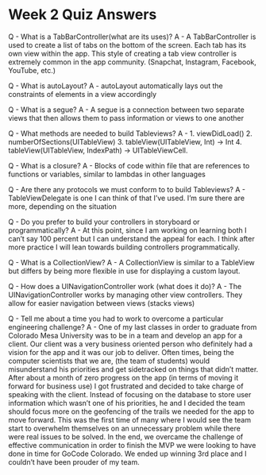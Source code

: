 # Week 2 Quiz Answers

Q - What is a TabBarController(what are its uses)?
A - A TabBarController is used to create a list of tabs on the bottom of the screen. Each tab has its own view within the app. This style of creating a tab view controller is extremely common in the app community. (Snapchat, Instagram, Facebook, YouTube, etc.)

Q - What is autoLayout?
A - autoLayout automatically lays out the constraints of elements	in a view accordingly

Q - What is a segue?
A - A segue is a connection between two separate views that then allows them to pass information or views to one another

Q - What methods are needed to build Tableviews?
A - 1. viewDidLoad()
	 2. numberOfSections(UITableView)
	 3. tableView(UITableView, Int) -> Int
	 4. tableView(UITableView, IndexPath) -> UITableViewCell.

Q - What is a closure?
A - Blocks of code within file that are references to functions or variables, similar to lambdas in other languages

Q - Are there any protocols we must conform to to build Tableviews?
A - TableViewDelegate is one I can think of that I’ve used. I’m sure there are more, depending on the situation

Q - Do you prefer to build your controllers in storyboard or programmatically?
A - At this point, since I am working on learning both I can’t say 100 percent but I can understand the appeal for each. I think after more practice I will lean towards building controllers programmatically.

Q - What is a CollectionView?
A - A CollectionView is similar to a TableView but differs by being more flexible in use for displaying a custom layout.

Q - How does a UINavigationController work (what does it do)?
A - The UINavigationController works by managing other view controllers. They allow for easier navigation between views (stacks views)

Q - Tell me about a time you had to work to overcome a particular engineering challenge?
A - One of my last classes in order to graduate from Colorado Mesa University was to be in a team and develop an app for a client. Our client was a very business oriented person who definitely had a vision for the app and it was our job to deliver. Often times, being the computer scientists that we are, (the team of students) would misunderstand his priorities and get sidetracked on things that didn’t matter. After about a month of zero progress on the app (in terms of moving it forward for business use) I got frustrated and decided to take charge of speaking with the client. Instead of focusing on the database to store user information which wasn’t one of his priorities, he and I decided the team should focus more on the geofencing of the trails we needed for the app to move forward. This was the first time of many where I would see the team start to overwhelm themselves on an unnecessary problem while there were real issues to be solved. In the end, we overcame the challenge of effective communication in order to finish the MVP we were looking to have done in time for GoCode Colorado. We ended up winning 3rd place and I couldn’t have been prouder of my team.

